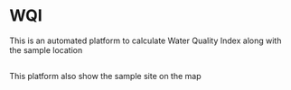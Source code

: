 # WQI
This is an automated platform to calculate Water Quality Index along with the sample location
##
This platform also show the sample site on the map
